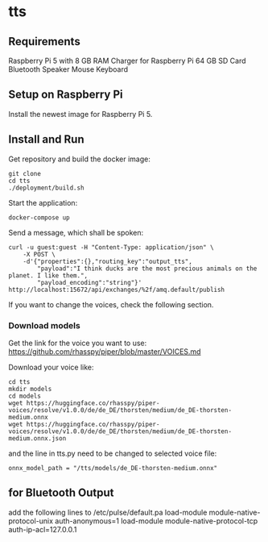 # tts

## Requirements
Raspberry Pi 5 with 8 GB RAM
Charger for Raspberry Pi
64 GB SD Card
Bluetooth Speaker
Mouse 
Keyboard

## Setup on Raspberry Pi
Install the newest image for Raspberry Pi 5.

## Install and Run
Get repository and build the docker image:
```
git clone
cd tts
./deployment/build.sh
```

Start the application:
```
docker-compose up
```

Send a message, which shall be spoken:
```
curl -u guest:guest -H "Content-Type: application/json" \
    -X POST \
    -d'{"properties":{},"routing_key":"output_tts",
        "payload":"I think ducks are the most precious animals on the planet. I like them.",
        "payload_encoding":"string"}' http://localhost:15672/api/exchanges/%2f/amq.default/publish
```

If you want to change the voices, check the following section.

### Download models
Get the link for the voice you want to use:
https://github.com/rhasspy/piper/blob/master/VOICES.md

Download your voice like:
```
cd tts
mkdir models
cd models
wget https://huggingface.co/rhasspy/piper-voices/resolve/v1.0.0/de/de_DE/thorsten/medium/de_DE-thorsten-medium.onnx
wget https://huggingface.co/rhasspy/piper-voices/resolve/v1.0.0/de/de_DE/thorsten/medium/de_DE-thorsten-medium.onnx.json
```

and the line in tts.py need to be changed to selected voice file:
```
onnx_model_path = "/tts/models/de_DE-thorsten-medium.onnx"
```

## for Bluetooth Output
add the following lines to /etc/pulse/default.pa
load-module module-native-protocol-unix auth-anonymous=1
load-module module-native-protocol-tcp auth-ip-acl=127.0.0.1
